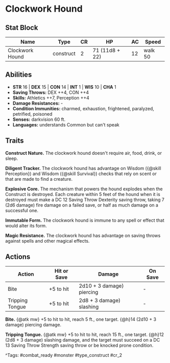 # Clockwork Hound

## Stat Block

| Name | Type | CR | HP | AC | Speed |
|------|------|----|----|----|-------|
| Clockwork Hound | construct | 2 | 71 (11d8 + 22) | 12 | walk 50 |

## Abilities

- **STR** 16 | **DEX** 15 | **CON** 14 | **INT** 1 | **WIS** 10 | **CHA** 1
- **Saving Throws:** DEX ++4, CON ++4  
- **Skills:** Athletics ++7, Perception ++4  
- **Damage Resistances:** -  
- **Condition Immunities:** charmed, exhaustion, frightened, paralyzed, petrified, poisoned  
- **Senses:** darkvision 60 ft.  
- **Languages:** understands Common but can't speak

## Traits

**Construct Nature.** The clockwork hound doesn't require air, food, drink, or sleep.

**Diligent Tracker.** The clockwork hound has advantage on Wisdom ({@skill Perception}) and Wisdom ({@skill Survival}) checks that rely on scent or that are made to find a creature.

**Explosive Core.** The mechanism that powers the hound explodes when the Construct is destroyed. Each creature within 5 feet of the hound when it is destroyed must make a DC 12 Saving Throw Dexterity saving throw, taking 7 (2d6 damage) fire damage on a failed save, or half as much damage on a successful one.

**Immutable Form.** The clockwork hound is immune to any spell or effect that would alter its form.

**Magic Resistance.** The clockwork hound has advantage on saving throws against spells and other magical effects.


## Actions

| Action | Hit or Save | Damage | On Save |
|--------|--------------|--------|----------|
| Bite | +5 to hit | 2d10 + 3 damage) piercing | - |
| Tripping Tongue | +5 to hit | 2d8 + 3 damage) slashing | - |

**Bite.** {@atk mw} +5 to hit to hit, reach 5 ft., one target. {@h}14 (2d10 + 3 damage) piercing damage.

**Tripping Tongue.** {@atk mw} +5 to hit to hit, reach 15 ft., one target. {@h}12 (2d8 + 3 damage) slashing damage, and the target must succeed on a DC 13 Saving Throw Strength saving throw or be knocked prone condition.


^Tags: #combat_ready #monster #type_construct #cr_2